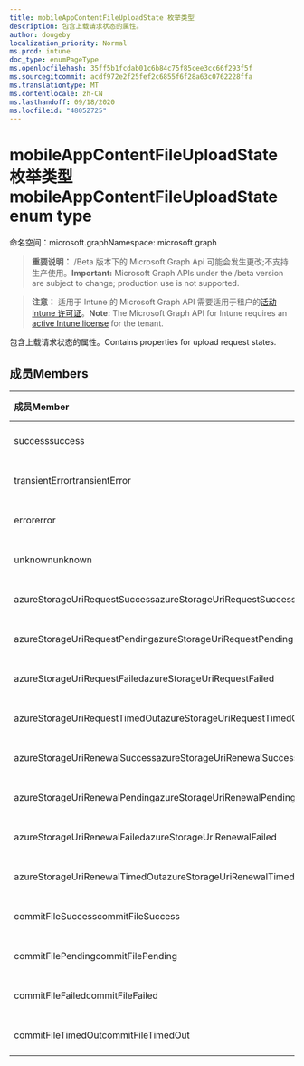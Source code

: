 ```yaml
---
title: mobileAppContentFileUploadState 枚举类型
description: 包含上载请求状态的属性。
author: dougeby
localization_priority: Normal
ms.prod: intune
doc_type: enumPageType
ms.openlocfilehash: 35ff5b1fcdab01c6b84c75f85cee3cc66f293f5f
ms.sourcegitcommit: acdf972e2f25fef2c6855f6f28a63c0762228ffa
ms.translationtype: MT
ms.contentlocale: zh-CN
ms.lasthandoff: 09/18/2020
ms.locfileid: "48052725"
---
```

# <a name="mobileappcontentfileuploadstate-enum-type"></a><span data-ttu-id="a11ac-103">mobileAppContentFileUploadState 枚举类型</span><span class="sxs-lookup"><span data-stu-id="a11ac-103">mobileAppContentFileUploadState enum type</span></span>

<span data-ttu-id="a11ac-104">命名空间：microsoft.graph</span><span class="sxs-lookup"><span data-stu-id="a11ac-104">Namespace: microsoft.graph</span></span>

> <span data-ttu-id="a11ac-105">**重要说明：** /Beta 版本下的 Microsoft Graph Api 可能会发生更改;不支持生产使用。</span><span class="sxs-lookup"><span data-stu-id="a11ac-105">**Important:** Microsoft Graph APIs under the /beta version are subject to change; production use is not supported.</span></span>

> <span data-ttu-id="a11ac-106">**注意：** 适用于 Intune 的 Microsoft Graph API 需要适用于租户的[活动 Intune 许可证](https://go.microsoft.com/fwlink/?linkid=839381)。</span><span class="sxs-lookup"><span data-stu-id="a11ac-106">**Note:** The Microsoft Graph API for Intune requires an [active Intune license](https://go.microsoft.com/fwlink/?linkid=839381) for the tenant.</span></span>

<span data-ttu-id="a11ac-107">包含上载请求状态的属性。</span><span class="sxs-lookup"><span data-stu-id="a11ac-107">Contains properties for upload request states.</span></span>

## <a name="members"></a><span data-ttu-id="a11ac-108">成员</span><span class="sxs-lookup"><span data-stu-id="a11ac-108">Members</span></span>
|<span data-ttu-id="a11ac-109">成员</span><span class="sxs-lookup"><span data-stu-id="a11ac-109">Member</span></span>|<span data-ttu-id="a11ac-110">值</span><span class="sxs-lookup"><span data-stu-id="a11ac-110">Value</span></span>|<span data-ttu-id="a11ac-111">说明</span><span class="sxs-lookup"><span data-stu-id="a11ac-111">Description</span></span>|
|:---|:---|:---|
|<span data-ttu-id="a11ac-112">success</span><span class="sxs-lookup"><span data-stu-id="a11ac-112">success</span></span>|<span data-ttu-id="a11ac-113">0</span><span class="sxs-lookup"><span data-stu-id="a11ac-113">0</span></span>|<span data-ttu-id="a11ac-114">尚未记录</span><span class="sxs-lookup"><span data-stu-id="a11ac-114">Not yet documented</span></span>|
|<span data-ttu-id="a11ac-115">transientError</span><span class="sxs-lookup"><span data-stu-id="a11ac-115">transientError</span></span>|<span data-ttu-id="a11ac-116">1 </span><span class="sxs-lookup"><span data-stu-id="a11ac-116">1</span></span>|<span data-ttu-id="a11ac-117">尚未记录</span><span class="sxs-lookup"><span data-stu-id="a11ac-117">Not yet documented</span></span>|
|<span data-ttu-id="a11ac-118">error</span><span class="sxs-lookup"><span data-stu-id="a11ac-118">error</span></span>|<span data-ttu-id="a11ac-119">2 </span><span class="sxs-lookup"><span data-stu-id="a11ac-119">2</span></span>|<span data-ttu-id="a11ac-120">尚未记录</span><span class="sxs-lookup"><span data-stu-id="a11ac-120">Not yet documented</span></span>|
|<span data-ttu-id="a11ac-121">unknown</span><span class="sxs-lookup"><span data-stu-id="a11ac-121">unknown</span></span>|<span data-ttu-id="a11ac-122">第三章</span><span class="sxs-lookup"><span data-stu-id="a11ac-122">3</span></span>|<span data-ttu-id="a11ac-123">尚未记录</span><span class="sxs-lookup"><span data-stu-id="a11ac-123">Not yet documented</span></span>|
|<span data-ttu-id="a11ac-124">azureStorageUriRequestSuccess</span><span class="sxs-lookup"><span data-stu-id="a11ac-124">azureStorageUriRequestSuccess</span></span>|<span data-ttu-id="a11ac-125">100</span><span class="sxs-lookup"><span data-stu-id="a11ac-125">100</span></span>|<span data-ttu-id="a11ac-126">尚未记录</span><span class="sxs-lookup"><span data-stu-id="a11ac-126">Not yet documented</span></span>|
|<span data-ttu-id="a11ac-127">azureStorageUriRequestPending</span><span class="sxs-lookup"><span data-stu-id="a11ac-127">azureStorageUriRequestPending</span></span>|<span data-ttu-id="a11ac-128">101</span><span class="sxs-lookup"><span data-stu-id="a11ac-128">101</span></span>|<span data-ttu-id="a11ac-129">尚未记录</span><span class="sxs-lookup"><span data-stu-id="a11ac-129">Not yet documented</span></span>|
|<span data-ttu-id="a11ac-130">azureStorageUriRequestFailed</span><span class="sxs-lookup"><span data-stu-id="a11ac-130">azureStorageUriRequestFailed</span></span>|<span data-ttu-id="a11ac-131">102</span><span class="sxs-lookup"><span data-stu-id="a11ac-131">102</span></span>|<span data-ttu-id="a11ac-132">尚未记录</span><span class="sxs-lookup"><span data-stu-id="a11ac-132">Not yet documented</span></span>|
|<span data-ttu-id="a11ac-133">azureStorageUriRequestTimedOut</span><span class="sxs-lookup"><span data-stu-id="a11ac-133">azureStorageUriRequestTimedOut</span></span>|<span data-ttu-id="a11ac-134">103</span><span class="sxs-lookup"><span data-stu-id="a11ac-134">103</span></span>|<span data-ttu-id="a11ac-135">尚未记录</span><span class="sxs-lookup"><span data-stu-id="a11ac-135">Not yet documented</span></span>|
|<span data-ttu-id="a11ac-136">azureStorageUriRenewalSuccess</span><span class="sxs-lookup"><span data-stu-id="a11ac-136">azureStorageUriRenewalSuccess</span></span>|<span data-ttu-id="a11ac-137">200</span><span class="sxs-lookup"><span data-stu-id="a11ac-137">200</span></span>|<span data-ttu-id="a11ac-138">尚未记录</span><span class="sxs-lookup"><span data-stu-id="a11ac-138">Not yet documented</span></span>|
|<span data-ttu-id="a11ac-139">azureStorageUriRenewalPending</span><span class="sxs-lookup"><span data-stu-id="a11ac-139">azureStorageUriRenewalPending</span></span>|<span data-ttu-id="a11ac-140">201</span><span class="sxs-lookup"><span data-stu-id="a11ac-140">201</span></span>|<span data-ttu-id="a11ac-141">尚未记录</span><span class="sxs-lookup"><span data-stu-id="a11ac-141">Not yet documented</span></span>|
|<span data-ttu-id="a11ac-142">azureStorageUriRenewalFailed</span><span class="sxs-lookup"><span data-stu-id="a11ac-142">azureStorageUriRenewalFailed</span></span>|<span data-ttu-id="a11ac-143">202</span><span class="sxs-lookup"><span data-stu-id="a11ac-143">202</span></span>|<span data-ttu-id="a11ac-144">尚未记录</span><span class="sxs-lookup"><span data-stu-id="a11ac-144">Not yet documented</span></span>|
|<span data-ttu-id="a11ac-145">azureStorageUriRenewalTimedOut</span><span class="sxs-lookup"><span data-stu-id="a11ac-145">azureStorageUriRenewalTimedOut</span></span>|<span data-ttu-id="a11ac-146">203</span><span class="sxs-lookup"><span data-stu-id="a11ac-146">203</span></span>|<span data-ttu-id="a11ac-147">尚未记录</span><span class="sxs-lookup"><span data-stu-id="a11ac-147">Not yet documented</span></span>|
|<span data-ttu-id="a11ac-148">commitFileSuccess</span><span class="sxs-lookup"><span data-stu-id="a11ac-148">commitFileSuccess</span></span>|<span data-ttu-id="a11ac-149">300</span><span class="sxs-lookup"><span data-stu-id="a11ac-149">300</span></span>|<span data-ttu-id="a11ac-150">尚未记录</span><span class="sxs-lookup"><span data-stu-id="a11ac-150">Not yet documented</span></span>|
|<span data-ttu-id="a11ac-151">commitFilePending</span><span class="sxs-lookup"><span data-stu-id="a11ac-151">commitFilePending</span></span>|<span data-ttu-id="a11ac-152">301</span><span class="sxs-lookup"><span data-stu-id="a11ac-152">301</span></span>|<span data-ttu-id="a11ac-153">尚未记录</span><span class="sxs-lookup"><span data-stu-id="a11ac-153">Not yet documented</span></span>|
|<span data-ttu-id="a11ac-154">commitFileFailed</span><span class="sxs-lookup"><span data-stu-id="a11ac-154">commitFileFailed</span></span>|<span data-ttu-id="a11ac-155">302</span><span class="sxs-lookup"><span data-stu-id="a11ac-155">302</span></span>|<span data-ttu-id="a11ac-156">尚未记录</span><span class="sxs-lookup"><span data-stu-id="a11ac-156">Not yet documented</span></span>|
|<span data-ttu-id="a11ac-157">commitFileTimedOut</span><span class="sxs-lookup"><span data-stu-id="a11ac-157">commitFileTimedOut</span></span>|<span data-ttu-id="a11ac-158">303</span><span class="sxs-lookup"><span data-stu-id="a11ac-158">303</span></span>|<span data-ttu-id="a11ac-159">尚未记录</span><span class="sxs-lookup"><span data-stu-id="a11ac-159">Not yet documented</span></span>|






